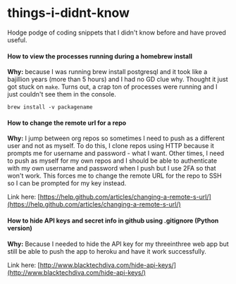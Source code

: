 # things-i-didnt-know
Hodge podge of coding snippets that I didn't know before and have proved useful.

#### How to view the processes running during a homebrew install 
**Why:** because I was running brew install postgresql and it took like a bajillion years (more than 5 hours) and I had no GD clue why. Thought it just got stuck on `make`. Turns out, a crap ton of processes were running and I just couldn't see them in the console.

```
brew install -v packagename
```
#### How to change the remote url for a repo
**Why:** I jump between org repos so sometimes I need to push as a different user and not as myself. To do this, I clone repos using HTTP because it prompts me for username and password - what I want. Other times, I need to push as myself for my own repos and I should be able to authenticate with my own username and password when I push but I use 2FA so that won't work. This forces me to change the remote URL for the repo to SSH so I can be prompted for my key instead.

Link here: [https://help.github.com/articles/changing-a-remote-s-url/](https://help.github.com/articles/changing-a-remote-s-url/)

#### How to hide API keys and secret info in github using .gitignore (Python version)
**Why:** Because I needed to hide the API key for my threeinthree web app but still be able to push the app to heroku and have it work successfully. 

Link here: [http://www.blacktechdiva.com/hide-api-keys/](http://www.blacktechdiva.com/hide-api-keys/)
